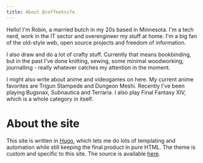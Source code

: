 ```yaml
---
title: About @coffeeknife
---
```


Hello! I'm Robin, a married butch in my 20s based in Minnesota. I'm a tech nerd, work in the IT sector and
overengineer my stuff at home. I'm a big fan of the old-style web, open source projects and freedom of information.

I also draw and do a lot of crafty stuff. Currently that means bookbinding, but in the past I've done knitting,
sewing, some minimal woodworking, journalling - really whatever catches my attention in the moment.

I might also write about anime and videogames on here. My current anime favorites are Trigun Stampede and Dungeon Meshi.
Recently I've been playing Bugsnax, Subnautica and Terraria. I also play Final Fantasy XIV, which is a whole category in itself.

# About the site

This site is written in [Hugo](https://gohugo.io), which lets me do lots of templating and automation while still keeping the final product
in pure HTML. The theme is custom and specific to this site. The source is available [here](https://github.com/coffeeknife/homepage).
